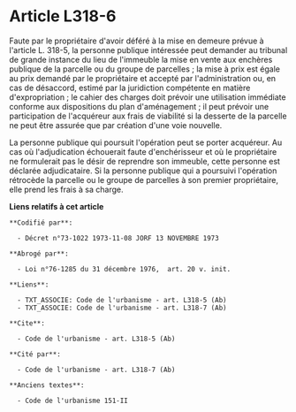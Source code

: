 # Article L318-6

Faute par le propriétaire d'avoir déféré à la mise en demeure prévue à l'article L. 318-5, la personne publique intéressée
peut demander au tribunal de grande instance du lieu de l'immeuble la mise en vente aux enchères publique de la parcelle ou
du groupe de parcelles ; la mise à prix est égale au prix demandé par le propriétaire et accepté par l'administration ou, en
cas de désaccord, estimé par la juridiction compétente en matière d'expropriation ; le cahier des charges doit prévoir une
utilisation immédiate conforme aux dispositions du plan d'aménagement ; il peut prévoir une participation de l'acquéreur aux
frais de viabilité si la desserte de la parcelle ne peut être assurée que par création d'une voie nouvelle.

La personne publique qui poursuit l'opération peut se porter acquéreur. Au cas où l'adjudication échouerait faute
d'enchérisseur et où le propriétaire ne formulerait pas le désir de reprendre son immeuble, cette personne est déclarée
adjudicataire.         Si la personne publique qui a poursuivi l'opération rétrocède la parcelle ou le groupe de parcelles à
son premier propriétaire, elle prend les frais à sa charge.

**Liens relatifs à cet article**

	**Codifié par**:

	  - Décret n°73-1022 1973-11-08 JORF 13 NOVEMBRE 1973

	**Abrogé par**:

	  - Loi n°76-1285 du 31 décembre 1976,  art. 20 v. init.

	**Liens**:

	  - TXT_ASSOCIE: Code de l'urbanisme - art. L318-5 (Ab)
	  - TXT_ASSOCIE: Code de l'urbanisme - art. L318-7 (Ab)

	**Cite**:

	  - Code de l'urbanisme - art. L318-5 (Ab)

	**Cité par**:

	  - Code de l'urbanisme - art. L318-7 (Ab)

	**Anciens textes**:

	  - Code de l'urbanisme 151-II
